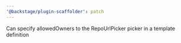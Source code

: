 ```yaml
---
'@backstage/plugin-scaffolder': patch
---
```


Can specify allowedOwners to the RepoUrlPicker picker in a template definition
